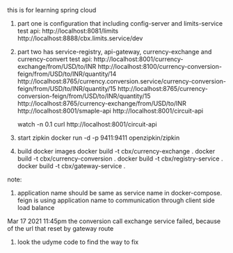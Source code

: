 this is for learning spring cloud

1. part one is configuration that including config-server and limits-service
   test api:
   http://localhost:8081/limits
   http://localhost:8888/cbx.limits.service/dev
2. part two has service-registry, api-gateway, currency-exchange and currency-convert
   test api:
   http://localhost:8001/currency-exchange/from/USD/to/INR
   http://localhost:8100/currency-conversion-feign/from/USD/to/INR/quantity/14
   http://localhost:8765/currency.conversion.service/currency-conversion-feign/from/USD/to/INR/quantity/15
   http://localhost:8765/currency-conversion-feign/from/USD/to/INR/quantity/15
   http://localhost:8765/currency-exchange/from/USD/to/INR
   http://localhost:8001/smaple-api
   http://localhost:8001/circuit-api

   watch -n 0.1 curl  http://localhost:8001/circuit-api

3. start zipkin
   docker run -d -p 9411:9411 openzipkin/zipkin
   
4. build docker images
   docker build -t cbx/currency-exchange .
   docker build -t cbx/currency-conversion .
   docker build -t cbx/registry-service .
   docker build -t cbx/gateway-service .
   
note:
1. application name should be same as service name in docker-compose. feign is using application name to communication through client side load balance 


Mar 17 2021 11:45pm
the conversion call exchange service failed, because of the url that reset by gateway route
1. look the udyme code to find the way to fix
